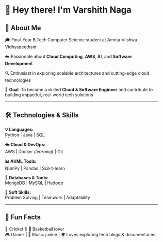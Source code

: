 # 👋 Hey there! I'm Varshith Naga

## 🚀 About Me  
🎓 Final-Year B.Tech Computer Science student at Amrita Viishwa Vidhyapeetham

☁️ Passionate about **Cloud Computing**, **AWS**, **AI**, and **Software Development**  

🔍 Enthusiast in exploring scalable architectures and cutting-edge cloud technologies  

🎯 **Goal**: To become a skilled **Cloud & Software Engineer** and contribute to building impactful, real-world tech solutions  

---

## 🛠️ Technologies & Skills  

**💡 Languages:**  
Python | Java | SQL  

**☁️ Cloud & DevOps:**  
AWS | Docker *(learning)* | Git  

**📊 AI/ML Tools:**  
NumPy | Pandas | Scikit-learn  

**🔧 Databases & Tools:**  
MongoDB | MySQL | Hadoop  

**🧠 Soft Skills:**  
Problem Solving | Teamwork | Adaptability  

---

## 🎉 Fun Facts  
🏏 Cricket & 🏀 Basketball lover  
🎮 Gamer | 🎵 Music junkie | 🌍 Loves exploring tech blogs & documentaries  

